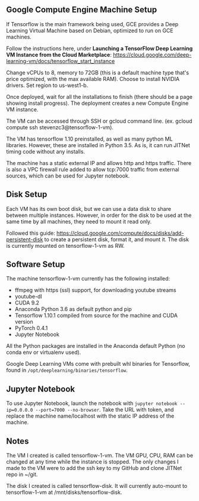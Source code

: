 ## Google Compute Engine Machine Setup

If Tensorflow is the main framework being used, GCE provides a Deep Learning Virtual Machine based on Debian, optimized to run on GCE machines.

Follow the instructions here, under **Launching a TensorFlow Deep Learning VM Instance from the Cloud Marketplace**: https://cloud.google.com/deep-learning-vm/docs/tensorflow_start_instance

Change vCPUs to 8, memory to 72GB (this is a default machine type that's price optimized, with the max available RAM). Choose to install NVIDIA drivers. Set region to us-west1-b.

Once deployed, wait for all the installations to finish (there should be a page showing install progress). The deployment creates a new
Compute Engine VM instance.

The VM can be accessed through SSH or gcloud command line. (ex. gcloud compute ssh stevenzc3@tensorflow-1-vm). 

The VM has tensorflow 1.10 preinstalled, as well as many python ML libraries. However, these are installed in Python 3.5. As is, it can run JITNet timing code without any installs.

The machine has a static external IP and allows http and https traffic. There is also a VPC firewall rule added to allow tcp:7000 traffic from external sources, which can be used for Jupyter notebook.

## Disk Setup

Each VM has its own boot disk, but we can use a data disk to share between multiple instances. However, in order for the disk to be used
at the same time by all machines, they need to mount it read only.

Followed this guide: https://cloud.google.com/compute/docs/disks/add-persistent-disk to create a persistent disk, format it, and mount it. The disk is currently mounted on tensorflow-1-vm as RW.

## Software Setup

The machine tensorflow-1-vm currently has the following installed:

* ffmpeg with https (ssl) support, for downloading youtube streams
* youtube-dl
* CUDA 9.2
* Anaconda Python 3.6 as default python and pip
* Tensorflow 1.10.1 compiled from source for the machine and CUDA version
* PyTorch 0.4.1
* Jupyter Notebook

All the Python packages are installed in the Anaconda default Python (no conda env or virtualenv used).

Google Deep Learning VMs come with prebuilt whl binaries for Tensorflow, found in `/opt/deeplearning/binaries/tensorflow`.

## Jupyter Notebook

To use Jupyter Notebook, launch the notebook with `jupyter notebook --ip=0.0.0.0 --port=7000 --no-browser`.
Take the URL with token, and replace the machine name/localhost with the static IP address of the machine.

## Notes

The VM I created is called tensorflow-1-vm. The VM GPU, CPU, RAM can be changed at any time while the instance is stopped. The only changes
I made to the VM were to add the ssh key to my GitHub and clone JITNet repo in ~/git.

The disk I created is called tensorflow-disk. It will currently auto-mount to tensorflow-1-vm at /mnt/disks/tensorflow-disk.

